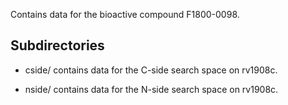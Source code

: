 Contains data for the bioactive compound F1800-0098.

## Subdirectories

- cside/ contains data for the C-side search space on rv1908c.

- nside/ contains data for the N-side search space on rv1908c.

